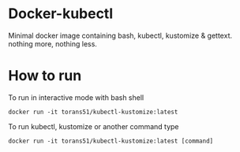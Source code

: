 # Docker-kubectl

Minimal docker image containing bash, kubectl, kustomize & gettext. nothing more, nothing less.

# How to run
To run in interactive mode with bash shell
```
docker run -it torans51/kubectl-kustomize:latest
```

To run kubectl, kustomize or another command type
```
docker run -it torans51/kubectl-kustomize:latest [command]
```